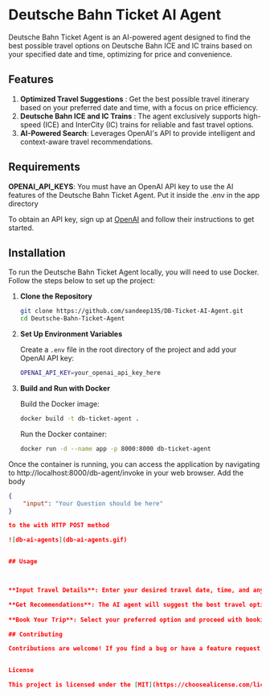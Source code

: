 # Deutsche Bahn Ticket AI Agent

Deutsche Bahn Ticket Agent is an AI-powered agent designed to find the best possible travel options on Deutsche Bahn ICE and IC trains based on your specified date and time, optimizing for price and convenience.

## Features

1. **Optimized Travel Suggestions** : Get the best possible travel itinerary based on your preferred date and time, with a focus on price efficiency.
2. **Deutsche Bahn ICE and IC Trains** : The agent exclusively supports high-speed (ICE) and InterCity (IC) trains for reliable and fast travel options.
3. **AI-Powered Search**: Leverages OpenAI's API to provide intelligent and context-aware travel recommendations.

## Requirements

**OPENAI_API_KEYS**: You must have an OpenAI API key to use the AI features of the Deutsche Bahn Ticket Agent. Put it inside the .env in the app directory

To obtain an API key, sign up at [OpenAI](https://platform.openai.com/docs/api-reference/introduction) and follow their instructions to get started.


## Installation

To run the Deutsche Bahn Ticket Agent locally, you will need to use Docker. Follow the steps below to set up the project:

1. **Clone the Repository**
    ```bash
    git clone https://github.com/sandeep135/DB-Ticket-AI-Agent.git
    cd Deutsche-Bahn-Ticket-Agent
    ```

2. **Set Up Environment Variables**

   Create a `.env` file in the root directory of the project and add your OpenAI API key:

    ```bash
    OPENAI_API_KEY=your_openai_api_key_here
    ```

3. **Build and Run with Docker**

    Build the Docker image:
    ```bash
    docker build -t db-ticket-agent .
    ```

    Run the Docker container:
    ```bash
    docker run -d --name app -p 8000:8000 db-ticket-agent
    ```

Once the container is running, you can access the application by navigating to http://localhost:8000/db-agent/invoke in your web browser. Add the body 

````json
{
    "input": "Your Question should be here" 
}

to the with HTTP POST method

![db-ai-agents](db-ai-agents.gif)


## Usage



**Input Travel Details**: Enter your desired travel date, time, and any other preferences.

**Get Recommendations**: The AI agent will suggest the best travel options based on your criteria.
    
**Book Your Trip**: Select your preferred option and proceed with booking.(Upcoming)

## Contributing

Contributions are welcome! If you find a bug or have a feature request, please open an issue or submit a pull request.


License

This project is licensed under the [MIT](https://choosealicense.com/licenses/mit/) License - see the LICENSE file for details.
